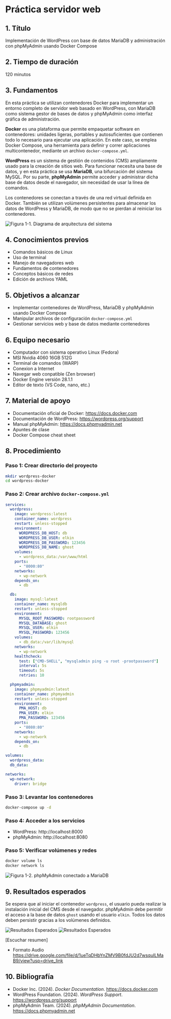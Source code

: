 
# Práctica servidor web

## 1. Título
Implementación de WordPress con base de datos MariaDB y administración con phpMyAdmin usando Docker Compose

## 2. Tiempo de duración
120 minutos

## 3. Fundamentos

En esta práctica se utilizan contenedores Docker para implementar un entorno completo de servidor web basado en WordPress, con MariaDB como sistema gestor de bases de datos y phpMyAdmin como interfaz gráfica de administración.

**Docker** es una plataforma que permite empaquetar software en contenedores: unidades ligeras, portables y autosuficientes que contienen todo lo necesario para ejecutar una aplicación. En este caso, se emplea Docker Compose, una herramienta para definir y correr aplicaciones multicontenedor, mediante un archivo `docker-compose.yml`.

**WordPress** es un sistema de gestión de contenidos (CMS) ampliamente usado para la creación de sitios web. Para funcionar necesita una base de datos, y en esta práctica se usa **MariaDB**, una bifurcación del sistema MySQL. Por su parte, **phpMyAdmin** permite acceder y administrar dicha base de datos desde el navegador, sin necesidad de usar la línea de comandos.

Los contenedores se conectan a través de una red virtual definida en Docker. También se utilizan volúmenes persistentes para almacenar los datos de WordPress y MariaDB, de modo que no se pierdan al reiniciar los contenedores.

![Figura 1-1. Diagrama de arquitectura del sistema](https://miro.medium.com/v2/resize:fit:800/format:webp/1*rf0kHeurSlkQlnc7r_2s9A.png)

## 4. Conocimientos previos

- Comandos básicos de Linux
- Uso de terminal
- Manejo de navegadores web
- Fundamentos de contenedores
- Conceptos básicos de redes
- Edición de archivos YAML

## 5. Objetivos a alcanzar

- Implementar contenedores de WordPress, MariaDB y phpMyAdmin usando Docker Compose
- Manipular archivos de configuración `docker-compose.yml`
- Gestionar servicios web y base de datos mediante contenedores

## 6. Equipo necesario

- Computador con sistema operativo Linux (Fedora)
- MSI Nvidia 4060 16GB 512G
- Terminal de comandos (WARP)
- Conexion a Internet
- Navegar web conpatible (Zen browser)
- Docker Engine versión 28.1.1
- Editor de texto (VS Code, nano, etc.)

## 7. Material de apoyo

- Documentación oficial de Docker: https://docs.docker.com
- Documentación de WordPress: https://wordpress.org/support
- Manual phpMyAdmin: https://docs.phpmyadmin.net
- Apuntes de clase
- Docker Compose cheat sheet

## 8. Procedimiento

### Paso 1: Crear directorio del proyecto

```bash
mkdir wordpress-docker
cd wordpress-docker
```

### Paso 2: Crear archivo `docker-compose.yml`

```yaml
services:
  wordpress:
    image: wordpress:latest
    container_name: wordpress
    restart: unless-stopped
    environment:
      WORDPRESS_DB_HOST: db
      WORDPRESS_DB_USER: elkin
      WORDPRESS_DB_PASSWORD: 123456
      WORDPRESS_DB_NAME: ghost
    volumes:
      - wordpress_data:/var/www/html
    ports:
      - "8000:80"
    networks:
      - wp-network
    depends_on:
      - db

  db:
    image: mysql:latest
    container_name: mysqldb
    restart: unless-stopped
    environment:
      MYSQL_ROOT_PASSWORD: rootpassword
      MYSQL_DATABASE: ghost
      MYSQL_USER: elkin
      MYSQL_PASSWORD: 123456
    volumes:
      - db_data:/var/lib/mysql
    networks:
      - wp-network
    healthcheck:
      test: ["CMD-SHELL", "mysqladmin ping -u root -prootpassword"]
      interval: 5s
      timeout: 5s
      retries: 10

  phpmyadmin:
    image: phpmyadmin:latest
    container_name: phpmyadmin
    restart: unless-stopped
    environment:
      PMA_HOST: db
      PMA_USER: elkin
      PMA_PASSWORD: 123456
    ports:
      - "8080:80"
    networks:
      - wp-network
    depends_on:
      - db

volumes:
  wordpress_data:
  db_data:

networks:
  wp-network:
    driver: bridge
```

### Paso 3: Levantar los contenedores

```bash
docker-compose up -d
```

### Paso 4: Acceder a los servicios

- WordPress: http://localhost:8000
- phpMyAdmin: http://localhost:8080

### Paso 5: Verificar volúmenes y redes

```bash
docker volume ls
docker network ls
```

![Figura 1-2. phpMyAdmin conectado a MariaDB](https://www.phpmyadmin.net/images/screenshots/homepage.png)

## 9. Resultados esperados

Se espera que al iniciar el contenedor `wordpress`, el usuario pueda realizar la instalación inicial del CMS desde el navegador. phpMyAdmin debe permitir el acceso a la base de datos `ghost` usando el usuario `elkin`. Todos los datos deben persistir gracias a los volúmenes definidos.

![Resultados Esperados](capturas/php.png)
![Resultados Esperados](capturas/word.png)

[Escuchar resumen]
 - Formato Audio
 https://drive.google.com/file/d/1ueTqDHbYnZMV9B0fdJU2d7wsquILMaB9/view?usp=drive_link

## 10. Bibliografía

- Docker Inc. (2024). *Docker Documentation*. https://docs.docker.com
- WordPress Foundation. (2024). *WordPress Support*. https://wordpress.org/support
- phpMyAdmin Team. (2024). *phpMyAdmin Documentation*. https://docs.phpmyadmin.net
